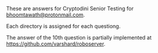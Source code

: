 These are answers for Cryptodini Senior Testing for bhoomtawath@protonmail.com.

Each directory is assigned for each questiong.

The answer of the 10th question is partially implemented at https://github.com/varshard/roboserver.
